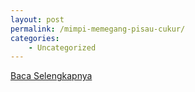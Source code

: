 ```yaml
---
layout: post
permalink: /mimpi-memegang-pisau-cukur/
categories:
    - Uncategorized
---
```


[Baca Selengkapnya](/08)